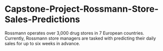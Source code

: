 # Capstone-Project-Rossmann-Store-Sales-Predictions
Rossmann operates over 3,000 drug stores in 7 European countries. Currently, Rossmann store managers are tasked with predicting their daily sales for up to six weeks in advance.
